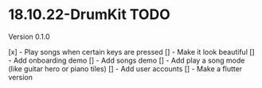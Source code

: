 # 18.10.22-DrumKit TODO

Version 0.1.0

[x] - Play songs when certain keys are pressed
[] - Make it look beautiful
[] - Add onboarding demo
[] - Add songs demo
[] - Add play a song mode (like guitar hero or piano tiles)
[] - Add user accounts
[] - Make a flutter version